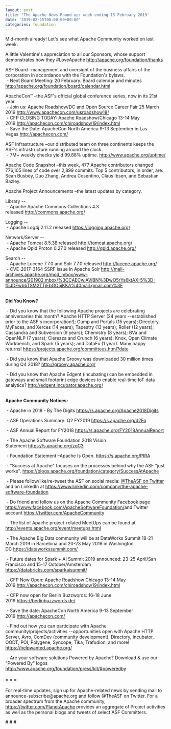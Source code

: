 ```yaml
---
layout: post
title: 'The Apache News Round-up: week ending 15 February 2019'
date: '2019-02-15T00:00:00+00:00'
categories: foundation
---
```

<p>Mid-month already! Let's see what Apache Community worked on last week:</p> 
  <p>A little Valentine's appreciation to all our Sponsors, whose support demonstrates how they #LoveApache&nbsp;<a href="http://apache.org/foundation/thanks">http://apache.org/foundation/thanks</a> </p> 
  <p> </p> 
  <p>ASF Board –management and oversight of the business affairs of the corporation in accordance with the Foundation's bylaws.<br />&nbsp;- Next Board Meeting: 20 February. Board calendar and minutes <a href="http://apache.org/foundation/board/calendar.html">http://apache.org/foundation/board/calendar.html</a></p> 
  <div> 
    <p>ApacheCon™ –the ASF's official global conference series, now in its 21st year.<br />&nbsp;-&nbsp;Join us: Apache Roadshow/DC and Open Source Career Fair 25 March 2019 <font color="#bb0000"><a href="http://www.apachecon.com/usroadshow18/">http://www.apachecon.com/usroadshow18/</a><br /></font>&nbsp;- CFP CLOSING TODAY: Apache Roadshow/Chicago 13-14 May 2019&nbsp;<a href="http://apachecon.com/chiroadshow19/index.html">http://apachecon.com/chiroadshow19/index.html</a><br />&nbsp;- Save the Date: ApacheCon North America 9-13 September in Las Vegas&nbsp;<a href="http://apachecon.com/">http://apachecon.com/</a></p> 
    <p>ASF Infrastructure –our distributed team on three continents keeps the ASF's infrastructure running around the clock.<br />&nbsp;- 7M+ weekly checks yield 99.88% uptime.&nbsp;<a href="http://www.apache.org/uptime/">http://www.apache.org/uptime/</a></p> 
    <p>Apache Code Snapshot –this week, 477 Apache contributors changed 776,105 lines of code over 2,899 commits. Top 5 contributors, in order, are: Sean Busbey, Duo Zhang, Andrea Cosentino, Claus Ibsen, and Sebastian Bazley.</p> 
    <p>Apache Project Announcements&nbsp;–the latest updates by category.<br /></p> 
    <p>Library --<br />&nbsp;- Apache Apache Commons Collections 4.3 released&nbsp;<a href="http://commons.apache.org/">http://commons.apache.org/</a></p> 
    <p><span style="white-space: pre;"></span></p> 
    <p>Logging --<br />&nbsp;-&nbsp;Apache Log4j 2.11.2 released&nbsp;<a href="https://logging.apache.org/">https://logging.apache.org/</a></p> 
    <p>Network/Server --<br />&nbsp;- Apache Tomcat 8.5.38 released<span style="white-space: pre;"> <a href="http://tomcat.apache.org/">http://tomcat.apache.org/</a>
 - Apache </span>Qpid Proton 0.27.0 released&nbsp;<a href="http://qpid.apache.org/">http://qpid.apache.org/</a></p> 
    <p>Search --<br />&nbsp;- Apache Lucene 7.7.0 and Solr 7.7.0 released&nbsp;<a href="http://lucene.apache.org/">http://lucene.apache.org/</a><br />&nbsp;-&nbsp;CVE-2017-3164 SSRF issue in Apache Solr&nbsp;<a href="http://mail-archives.apache.org/mod_mbox/www-announce/201902.mbox/%3CCAECwjAVjBN%3DwO5rYs6ktAX-5%3D-f5JDFwbbTSM2TTjEbGO5jKKA%40mail.gmail.com%3E">http://mail-archives.apache.org/mod_mbox/www-announce/201902.mbox/%3CCAECwjAVjBN%3DwO5rYs6ktAX-5%3D-f5JDFwbbTSM2TTjEbGO5jKKA%40mail.gmail.com%3E</a><br /><br /></p> 
    <p><strong>Did You Know?</strong></p> 
    <div> 
      <p>&nbsp;- Did you know that the following Apache projects are celebrating anniversaries this month? Apache HTTP Server (24 years --established prior to the ASF's incorporation!); Gump and Portals (15 years); Directory, MyFaces, and Xerces (14 years); Tapestry (13 years); Roller (12 years); Cassandra and Subversion (9 years); Chemistry (8 years); BVa and OpenNLP (7 years); Clerezza and Crunch (6 years); Knox, Open Climate Workbench, and Spark (5 years); and&nbsp;DataFu (1 year). Many happy returns!&nbsp;<a href="https://projects.apache.org/committees.html?date">https://projects.apache.org/committees.html?date</a></p> 
      <p>&nbsp;- Did you know that Apache Groovy was downloaded 30 million times during Q4 2018?&nbsp;<a href="http://groovy.apache.org/">http://groovy.apache.org/</a></p> 
      <p><a href="https://s.apache.org/pK8x"></a>&nbsp;- Did you know that Apache Edgent (incubating) can be embedded in gateways and small footprint edge devices to enable real-time IoT data analytics?&nbsp;<a href="http://edgent.incubator.apache.org/">http://edgent.incubator.apache.org/</a><br /><br /></p> 
      <p><strong>Apache Community Notices:</strong></p> 
    </div> 
    <p>&nbsp;- Apache in 2018 - By The Digits <a href="https://s.apache.org/Apache2018Digits">https://s.apache.org/Apache2018Digits</a></p> 
    <p>&nbsp;-&nbsp;ASF Operations Summary: Q2 FY2019 <a href="https://s.apache.org/d2Fq">https://s.apache.org/d2Fq</a></p> 
    <p>&nbsp;- ASF Annual Report for FY2018&nbsp;<a href="https://s.apache.org/FY2018AnnualReport">https://s.apache.org/FY2018AnnualReport</a></p> 
    <p>&nbsp;- The Apache Software Foundation 2018 Vision Statement&nbsp;<a href="https://s.apache.org/zqC3">https://s.apache.org/zqC3</a></p> 
    <p>&nbsp;- Foundation Statement –Apache Is Open.&nbsp;<a href="https://s.apache.org/PIRA">https://s.apache.org/PIRA</a></p> 
    <div> 
      <p>&nbsp;- &quot;Success at Apache&quot; focuses on the processes behind why the ASF &quot;just works&quot;. <a href="https://blogs.apache.org/foundation/category/SuccessAtApache">https://blogs.apache.org/foundation/category/SuccessAtApache</a></p> 
    </div> 
    <div> 
      <p>&nbsp;- Please follow/like/re-tweet the ASF on social media: <a href="https://twitter.com/TheASF">@TheASF on Twitter</a> and on LinkedIn at <a href="https://www.linkedin.com/company/the-apache-software-foundation">https://www.linkedin.com/company/the-apache-software-foundation</a></p> 
      <p>&nbsp;- Do friend and follow us on the Apache Community Facebook page <a href="https://www.facebook.com/ApacheSoftwareFoundation/">https://www.facebook.com/ApacheSoftwareFoundation/</a>and Twitter account <a href="https://twitter.com/ApacheCommunity">https://twitter.com/ApacheCommunity</a></p> 
    </div> 
    <div> 
      <p><a href="https://feathercast.apache.org/"></a></p> 
    </div> 
    <div> 
      <p>&nbsp;- The list of Apache project-related MeetUps can be found at <a href="http://events.apache.org/event/meetups.html">http://events.apache.org/event/meetups.html<br /></a></p> 
    </div> 
    <div> 
      <p>&nbsp;- The Apache Big Data community will be at&nbsp;DataWorks Summit 18-21 March 2019 in Barcelona and&nbsp;20-23 May 2019 in Washington DC&nbsp;<a href="https://dataworkssummit.com/">https://dataworkssummit.com/</a></p> 
      <p>&nbsp;- Future dates for Spark + AI Summit 2019 announced: 23-25 April/San Francisco and 15-17 October/Amsterdam <font color="#bb0000"><a href="https://databricks.com/sparkaisummit/">https://databricks.com/sparkaisummit/</a></font></p>&nbsp;- CFP Now Open: Apache Roadshow Chicago 13-14 May 2019&nbsp;<a href="http://apachecon.com/chiroadshow19/index.html">http://apachecon.com/chiroadshow19/index.html</a><br /> 
      <p>&nbsp;- CFP now open for Berlin Buzzwords: 16-18 June 2019&nbsp;<a href="https://berlinbuzzwords.de/">https://berlinbuzzwords.de/</a></p> 
      <p>&nbsp;- Save the date: ApacheCon North America 9-13 September 2019&nbsp;<a href="http://apachecon.com/">http://apachecon.com/</a></p> 
      <p>&nbsp;- Find out how you can participate with Apache community/projects/activities --opportunities open with Apache HTTP Server, Avro, ComDev (community development), Directory, Incubator, OODT, POI, Polygene, Syncope, Tika, Trafodion, and more! <a href="https://helpwanted.apache.org/">https://helpwanted.apache.org/</a></p> 
    </div> 
    <div>&nbsp;- Are your software solutions Powered by Apache? Download &amp; use our &quot;Powered By&quot; logos <a href="http://www.apache.org/foundation/press/kit/#poweredby">http://www.apache.org/foundation/press/kit/#poweredby</a></div> 
    <div><br /></div> 
    <div>= = =</div> 
    <div><br /></div> 
    <div>For real-time updates, sign up for Apache-related news by sending mail to announce-subscribe@apache.org and follow @TheASF on Twitter. For a broader spectrum from the Apache community, <a href="https://twitter.com/PlanetApache">https://twitter.com/PlanetApache</a> provides an aggregate of Project activities as well as the personal blogs and tweets of select ASF Committers.</div> 
  </div> 
  <p># # #</p>
